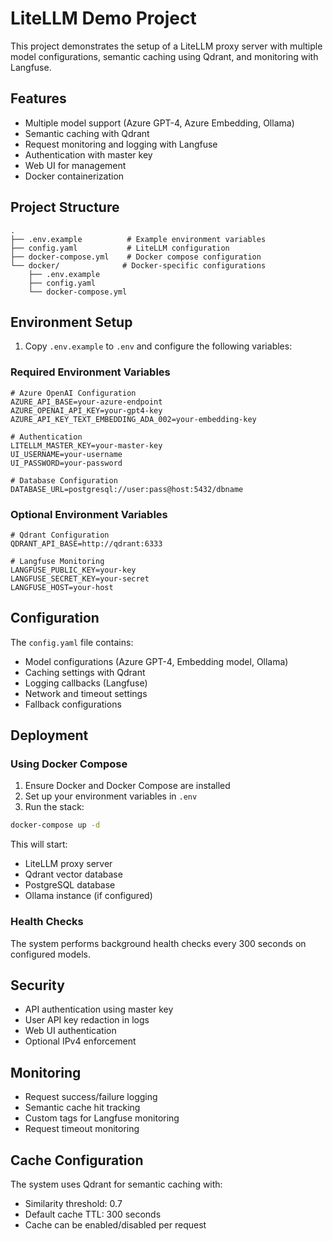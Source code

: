 # LiteLLM Demo Project

This project demonstrates the setup of a LiteLLM proxy server with multiple model configurations, semantic caching using Qdrant, and monitoring with Langfuse.

## Features

- Multiple model support (Azure GPT-4, Azure Embedding, Ollama)
- Semantic caching with Qdrant
- Request monitoring and logging with Langfuse
- Authentication with master key
- Web UI for management
- Docker containerization

## Project Structure

```
.
├── .env.example          # Example environment variables
├── config.yaml           # LiteLLM configuration
├── docker-compose.yml    # Docker compose configuration
└── docker/              # Docker-specific configurations
    ├── .env.example
    ├── config.yaml
    └── docker-compose.yml
```

## Environment Setup

1. Copy `.env.example` to `.env` and configure the following variables:

### Required Environment Variables

```env
# Azure OpenAI Configuration
AZURE_API_BASE=your-azure-endpoint
AZURE_OPENAI_API_KEY=your-gpt4-key
AZURE_API_KEY_TEXT_EMBEDDING_ADA_002=your-embedding-key

# Authentication
LITELLM_MASTER_KEY=your-master-key
UI_USERNAME=your-username
UI_PASSWORD=your-password

# Database Configuration
DATABASE_URL=postgresql://user:pass@host:5432/dbname
```

### Optional Environment Variables

```env
# Qdrant Configuration
QDRANT_API_BASE=http://qdrant:6333

# Langfuse Monitoring
LANGFUSE_PUBLIC_KEY=your-key
LANGFUSE_SECRET_KEY=your-secret
LANGFUSE_HOST=your-host
```

## Configuration

The `config.yaml` file contains:

- Model configurations (Azure GPT-4, Embedding model, Ollama)
- Caching settings with Qdrant
- Logging callbacks (Langfuse)
- Network and timeout settings
- Fallback configurations

## Deployment

### Using Docker Compose

1. Ensure Docker and Docker Compose are installed
2. Set up your environment variables in `.env`
3. Run the stack:

```bash
docker-compose up -d
```

This will start:
- LiteLLM proxy server
- Qdrant vector database
- PostgreSQL database
- Ollama instance (if configured)

### Health Checks

The system performs background health checks every 300 seconds on configured models.

## Security

- API authentication using master key
- User API key redaction in logs
- Web UI authentication
- Optional IPv4 enforcement

## Monitoring

- Request success/failure logging
- Semantic cache hit tracking
- Custom tags for Langfuse monitoring
- Request timeout monitoring

## Cache Configuration

The system uses Qdrant for semantic caching with:
- Similarity threshold: 0.7
- Default cache TTL: 300 seconds
- Cache can be enabled/disabled per request